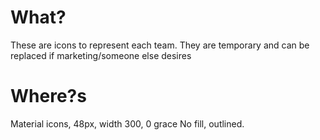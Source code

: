 # What?
These are icons to represent each team. They are temporary and can be replaced if marketing/someone else desires

# Where?s
Material icons, 48px, width 300, 0 grace No fill, outlined.